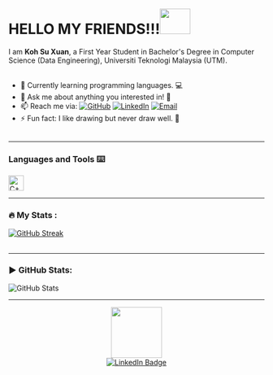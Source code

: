 # HELLO MY FRIENDS!!!<img src="https://user-images.githubusercontent.com/128119778/229175365-2f9d1277-5b42-4efc-a0f0-34ba166fdf0e.gif" width="60" height="50">

I am **Koh Su Xuan**, a First Year Student in Bachelor's Degree in Computer Science (Data Engineering), Universiti Teknologi Malaysia (UTM).<br/><br/>



- 🌱 Currently learning programming languages. :computer:
- 💬 Ask me about anything you interested in! :crystal_ball:
- 📫 Reach me via: 
    <a href="https://github.com/kohxuan" target="_blank"><img alt="GitHub" src="https://img.shields.io/badge/-@kohxuan-181717?style=flat-square&logo=GitHub&logoColor=white"></a>
    <a href="https://www.linkedin.com/in/koh-su-xuan-824795260/" target="_blank"><img alt="LinkedIn" src="https://img.shields.io/badge/-kohxuan-blue?style=flat-square&logo=Linkedin&logoColor=white&link=https://www.linkedin.com/in/drshahizan/"></a>
    <a href="mailto:koh.xuan@graduate.utm.my" target="_blank"><img alt="Email" src="https://img.shields.io/badge/-koh.xuan@graduate.utm.my-c14438?style=flat-square&logo=Gmail&logoColor=white&link=mailto:shahizan@utm.my.com"></a>
- ⚡ Fun fact: I like drawing but never draw well. :art:
<br/><br/>


---

### Languages and Tools :keyboard:
<a href="https://www.w3schools.com/cpp/" target="_blank"><img alt="C++" src="https://user-images.githubusercontent.com/128120717/228771294-d9ab05a8-c88c-455a-b375-2e8896ec801f.png" width="30"></a>

---

### :fire: My Stats :
[![GitHub Streak](http://github-readme-streak-stats.herokuapp.com?user=kohxuan&theme=react)](https://git.io/streak-stats)
<br/><br/>

---


### :arrow_forward: GitHub Stats:
<p align="left">
    <img alt = "GitHub Stats" src="https://github-readme-stats.vercel.app/api?username=kohxuan&show_icons=true&hide=issues&icon_color=000000&hide_border=true&title_color=5391FE&text_color=555">
</p>


---

<div id="header" align="center">
  <img src="https://user-images.githubusercontent.com/128119778/229175931-ae1db102-0af3-4ce3-be37-9800486b68b0.gif" width="100"/>
</div>
<div id="badges" align="center">
  <a href="https://www.linkedin.com/in/koh-su-xuan-824795260/">
    <img src="https://img.shields.io/badge/LinkedIn-blue?style=for-the-badge&logo=linkedin&logoColor=white" alt="LinkedIn Badge"/>
  </a>
</div>
<div id="badges" align="center">
<img src="https://komarev.com/ghpvc/?username=kohxuan&style=flat-square&color=blue" alt=""/>
</div>

